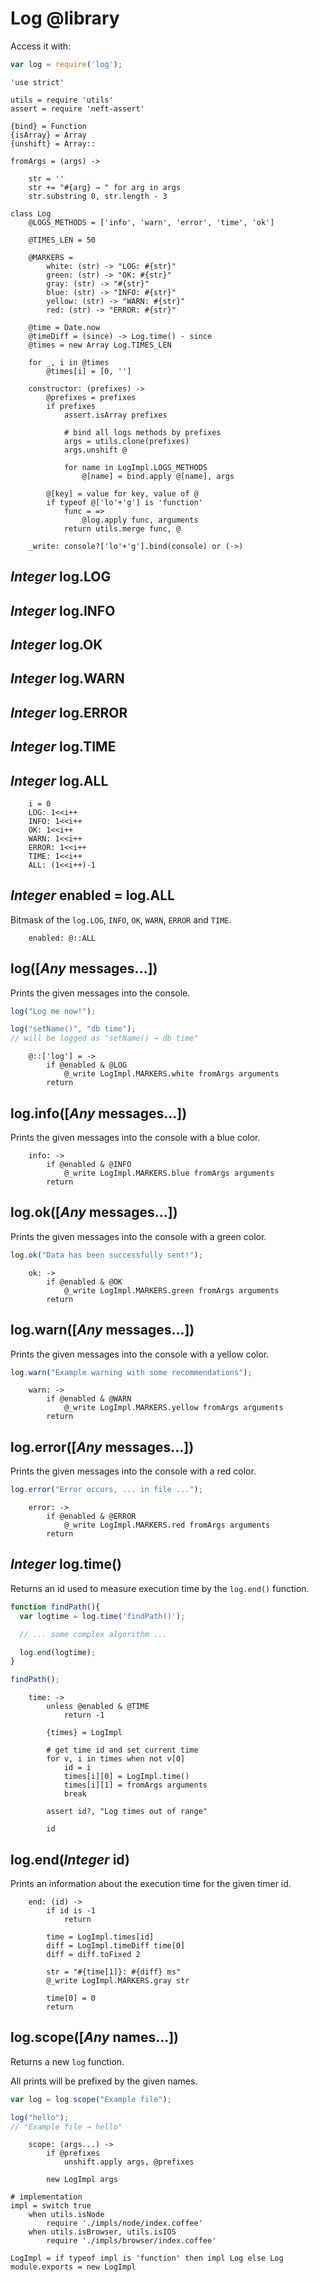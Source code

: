 Log @library
============

Access it with:
```javascript
var log = require('log');
```

	'use strict'

	utils = require 'utils'
	assert = require 'neft-assert'

	{bind} = Function
	{isArray} = Array
	{unshift} = Array::

	fromArgs = (args) ->

		str = ''
		str += "#{arg} → " for arg in args
		str.substring 0, str.length - 3

	class Log
		@LOGS_METHODS = ['info', 'warn', 'error', 'time', 'ok']

		@TIMES_LEN = 50

		@MARKERS =
			white: (str) -> "LOG: #{str}"
			green: (str) -> "OK: #{str}"
			gray: (str) -> "#{str}"
			blue: (str) -> "INFO: #{str}"
			yellow: (str) -> "WARN: #{str}"
			red: (str) -> "ERROR: #{str}"

		@time = Date.now
		@timeDiff = (since) -> Log.time() - since
		@times = new Array Log.TIMES_LEN

		for _, i in @times
			@times[i] = [0, '']

		constructor: (prefixes) ->
			@prefixes = prefixes
			if prefixes
				assert.isArray prefixes

				# bind all logs methods by prefixes
				args = utils.clone(prefixes)
				args.unshift @

				for name in LogImpl.LOGS_METHODS
					@[name] = bind.apply @[name], args

			@[key] = value for key, value of @
			if typeof @['lo'+'g'] is 'function'
				func = =>
					@log.apply func, arguments
				return utils.merge func, @

		_write: console?['lo'+'g'].bind(console) or (->)

*Integer* log.LOG
-----------------

*Integer* log.INFO
------------------

*Integer* log.OK
----------------

*Integer* log.WARN
------------------

*Integer* log.ERROR
-------------------

*Integer* log.TIME
------------------

*Integer* log.ALL
-----------------

		i = 0
		LOG: 1<<i++
		INFO: 1<<i++
		OK: 1<<i++
		WARN: 1<<i++
		ERROR: 1<<i++
		TIME: 1<<i++
		ALL: (1<<i++)-1

*Integer* enabled = log.ALL
---------------------------

Bitmask of the `log.LOG`, `INFO`, `OK`, `WARN`, `ERROR` and `TIME`.

		enabled: @::ALL

log([*Any* messages...])
------------------------

Prints the given messages into the console.

```javascript
log("Log me now!");

log("setName()", "db time");
// will be logged as "setName() → db time"
```

		@::['log'] = ->
			if @enabled & @LOG
				@_write LogImpl.MARKERS.white fromArgs arguments
			return

log.info([*Any* messages...])
-----------------------------

Prints the given messages into the console with a blue color.

		info: ->
			if @enabled & @INFO
				@_write LogImpl.MARKERS.blue fromArgs arguments
			return

log.ok([*Any* messages...])
---------------------------

Prints the given messages into the console with a green color.

```javascript
log.ok("Data has been successfully sent!");
```

		ok: ->
			if @enabled & @OK
				@_write LogImpl.MARKERS.green fromArgs arguments
			return

log.warn([*Any* messages...])
-----------------------------

Prints the given messages into the console with a yellow color.

```javascript
log.warn("Example warning with some recommendations");
```

		warn: ->
			if @enabled & @WARN
				@_write LogImpl.MARKERS.yellow fromArgs arguments
			return

log.error([*Any* messages...])
------------------------------

Prints the given messages into the console with a red color.

```javascript
log.error("Error occurs, ... in file ...");
```

		error: ->
			if @enabled & @ERROR
				@_write LogImpl.MARKERS.red fromArgs arguments
			return

*Integer* log.time()
--------------------

Returns an id used to measure execution time by the `log.end()` function.

```javascript
function findPath(){
  var logtime = log.time('findPath()');

  // ... some complex algorithm ...

  log.end(logtime);
}

findPath();
```

		time: ->
			unless @enabled & @TIME
				return -1

			{times} = LogImpl

			# get time id and set current time
			for v, i in times when not v[0]
				id = i
				times[i][0] = LogImpl.time()
				times[i][1] = fromArgs arguments
				break

			assert id?, "Log times out of range"

			id

log.end(*Integer* id)
---------------------

Prints an information about the execution time for the given timer id.

		end: (id) ->
			if id is -1
				return

			time = LogImpl.times[id]
			diff = LogImpl.timeDiff time[0]
			diff = diff.toFixed 2

			str = "#{time[1]}: #{diff} ms"
			@_write LogImpl.MARKERS.gray str

			time[0] = 0
			return

log.scope([*Any* names...])
---------------------------

Returns a new `log` function.

All prints will be prefixed by the given names.

```javascript
var log = log.scope("Example file");

log("hello");
// "Example file → hello"
```

		scope: (args...) ->
			if @prefixes
				unshift.apply args, @prefixes

			new LogImpl args

	# implementation
	impl = switch true
		when utils.isNode
			require './impls/node/index.coffee'
		when utils.isBrowser, utils.isIOS
			require './impls/browser/index.coffee'

	LogImpl = if typeof impl is 'function' then impl Log else Log
	module.exports = new LogImpl
